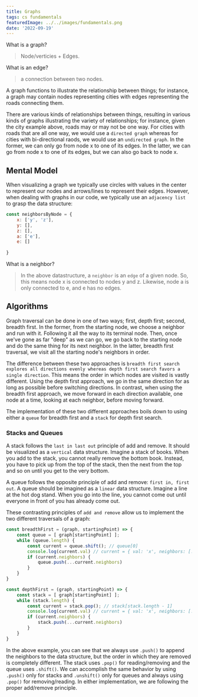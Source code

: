 ```yaml
---
title: Graphs
tags: cs fundamentals
featuredImage: ../../images/fundamentals.png
date: '2022-09-19'
---
```


What is a graph?
> Node/verticies + Edges.

What is an edge?
> a connection between two nodes.

A graph functions to illustrate the relationship between things; for instance, a graph may contain nodes representing cities with edges representing the roads connecting them.

There are various kinds of relationships between things, resulting in various kinds of graphs illustrating the variety of relationships; for instance, given the city example above, roads may or may not be one way. For cities with roads that are all one way, we would use a `directed graph` whereas for cities with bi-directional raods, we would use an `undirected graph`. In the former, we can only go from node x to one of its edges. In the latter, we can go from node x to one of its edges, but we can also go back to node x.

## Mental Model

When visualizing a graph we typically use circles with values in the center to represent our nodes and arrows/lines to represent their edges. However, when dealing with graphs in our code, we typically use an `adjacency list` to grasp the data structure:

```javascript
const neighborsByNode = {
    x: ['y', 'z'],
    y: [],
    z: [],
    a: ['e'],
    e: []
    
}
```
What is a neighbor?
> In the above datastructure, a `neighbor` is an `edge` of a given node. So, this means node x is connected to nodes y and z. Likewise, node a is only connected to e, and e has no edges.

## Algorithms

Graph traversal can be done in one of two ways; first, depth first; second, breadth first. In the former, from the starting node, we choose a neighbor and run with it. Following it all the way to its terminal node. Then, once we've gone as far "deep" as we can go, we go back to the starting node and do the same thing for its next neighbor. In the latter, breadth first traversal, we visit all the starting node's neighbors in order.

The difference between these two approaches is `breadth first search explores all directions evenly whereas depth first search favors a single direction`. This means the order in which nodes are visited is vastly different. Using the depth first approach, we go in the same direction for as long as possible before switching directions. In contrast, when using the breadth first approach, we move forward in each direction available, one node at a time, looking at each neighbor, before moving forward.

The implementation of these two different approaches boils down to using either a `queue` for breadth first and a `stack` for depth first search.

### Stacks and Queues

A stack follows the `last in last out` principle of add and remove. It should be visualized as a `vertical` data structure. Imagine a stack of books. When you add to the stack, you cannot really remove the bottom book. Instead, you have to pick up from the top of the stack, then the next from the top and so on until you get to the very bottom.

A queue follows the opposite principle of add and remove: `first in, first out`. A queue should be imagined as a `linear` data structure. Imagine a line at the hot dog stand. When you go into the line, you cannot come out until everyone in front of you has already come out.

These contrasting principles of `add and remove` allow us to implement the two different traversals of a graph:

```javascript
const breadthFirst = (graph, startingPoint) => {
    const queue = [ graph[startingPoint] ];
    while (queue.length) {
        const current = queue.shift(); // queue[0]
        console.log(current.val) // current = { val: 'x', neighbors: [...]}
        if (current.neighbors) {
            queue.push(...current.neighbors)
        }
    }
}

const depthFirst = (graph, startingPoint) => {
    const stack = [ graph[startingPoint] ];
    while (stack.length) {
        const current = stack.pop(); // stack[stack.length - 1]
        console.log(current.val) // current = { val: 'x', neighbors: [...]}
        if (current.neighbors) {
            stack.push(...current.neighbors)
        }
    }
}
```
In the above example, you can see that we always use `.push()` to append the neighbors to the data structure, but the order in which they are removed is completely different. The stack uses `.pop()` for reading/removing and the queue uses `.shift()`. We can accomplish the same behavior by using `.push()` only for stacks and `.unshift()` only for queues and always using `.pop()` for removing/reading. In either implementation, we are following the proper add/remove principle.